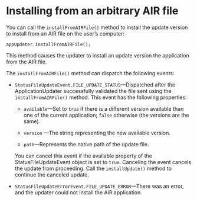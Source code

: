 # Installing from an arbitrary AIR file

<div>

You can call the `installFromAIRFile()` method to install the update version to
install from an AIR file on the user’s computer:

    appUpdater.installFromAIRFile();

This method causes the updater to install an update version the application from
the AIR file.

The `installFromAIRFile()` method can dispatch the following events:

- `StatusFileUpdateEvent.FILE_UPDATE_STATUS`—Dispatched after the
  ApplicationUpdater successfully validated the file sent using the
  `installFromAIRFile()` method. This event has the following properties:

  - `available`—Set to `true` if there is a different version available than one
    of the current application; `false` otherwise (the versions are the same).

  - `version` —The string representing the new available version.

  - `path`—Represents the native path of the update file.

  You can cancel this event if the available property of the
  StatusFileUpdateEvent object is set to `true`. Canceling the event cancels the
  update from proceeding. Call the `installUpdate()` method to continue the
  canceled update.

- `StatusFileUpdateErrorEvent.FILE_UPDATE_ERROR`—There was an error, and the
  updater could not install the AIR application.

</div>

<div>

<div>



</div>

</div>
